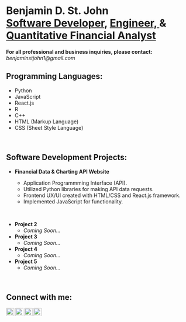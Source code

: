 <h1>Benjamin D. St. John<br/><a href="https://github.com/sanctusjack">Software Developer</a>,  <a href="https://www.linkedin.com/in/benjamin-st-john-353a85278/">Engineer, </a> & <a href="https://www.linkedin.com/in/benjamin-st-john-353a85278/">Quantitative Financial Analyst</a></h1>
<b>For all professional and business inquiries, please contact: </b><i>benjaminstjohn1@gmail.com</i>


<h2>Programming Languages:</h2>

  - Python
  - JavaScript
  - React.js
  - R
  - C++
  - HTML (Markup Language)
  - CSS (Sheet Style Language)

<br>

<h2>Software Development Projects:</h2>


- <b>Financial Data & Charting API Website</b>

  - Application Programmming Interface (API).
  - Utilized Python libraries for making API data requests.
  - Frontend UX/UI created with HTML/CSS and React.js framework.
  - Implemented JavaScript for functionality.
 
<br>

- <b>Project 2</b>
  - <i>Coming Soon...</i>
- <b>Project 3</b>
  - <i>Coming Soon...</i>
- <b>Project 4</b>
  - <i>Coming Soon...</i>
- <b>Project 5</b>
  - <i>Coming Soon...</i>
  
<br>

<h2>Connect with me:</h2>

[<img align="left" alt="BenQuant | YouTube" width="22px" src="https://cdn.jsdelivr.net/npm/simple-icons@v3/icons/youtube.svg" />][youtube]
[<img align="left" alt="BenQuant | Twitter" width="22px" src="https://cdn.jsdelivr.net/npm/simple-icons@v3/icons/twitter.svg" />][twitter]
[<img align="left" alt="BenQuant | LinkedIn" width="22px" src="https://cdn.jsdelivr.net/npm/simple-icons@v3/icons/linkedin.svg" />][linkedin]
[<img align="left" alt="BenQuant | Instagram" width="22px" src="https://cdn.jsdelivr.net/npm/simple-icons@v3/icons/instagram.svg" />][instagram]

[twitter]: https://www.linkedin.com/in/benjamin-st-john-353a85278/
[youtube]: https://www.linkedin.com/in/benjamin-st-john-353a85278/
[instagram]: https://www.instagram.com/benstjohnn/
[linkedin]: https://www.linkedin.com/in/benjamin-st-john-353a85278/
